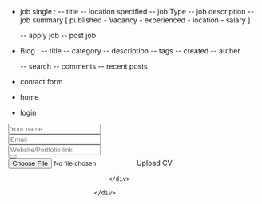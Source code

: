 - job single :
    -- title
    -- location specified
    -- job Type
    -- job description
    -- job summary [
        published - Vacancy  - experienced - location - salary 
        ]
    
    -- apply job
    -- post job

- Blog :
    -- title
    -- category
    -- description
    -- tags 
    -- created
    -- auther

    -- search
    -- comments
    -- recent posts

- contact form
- home
- login





<div class="row">
                                <div class="col-md-6">
                                    <div class="input_field">
                                        <input type="text" placeholder="Your name">
                                    </div>
                                </div>
                                <div class="col-md-6">
                                    <div class="input_field">
                                        <input type="text" placeholder="Email">
                                    </div>
                                </div>
                                <div class="col-md-12">
                                    <div class="input_field">
                                        <input type="text" placeholder="Website/Portfolio link">
                                    </div>
                                </div>
                                <div class="col-md-12">
                                    <div class="input-group">
                                        <div class="input-group-prepend">
                                          <button type="button" id="inputGroupFileAddon03"><i class="fa fa-cloud-upload" aria-hidden="true"></i>
                                          </button>
                                        </div>
                                        <div class="custom-file">
                                          <input type="file" class="custom-file-input" id="inputGroupFile03" aria-describedby="inputGroupFileAddon03">
                                          <label class="custom-file-label" for="inputGroupFile03">Upload CV</label>
                                        </div>
                                      </div>
                                </div>
                                <div class="col-md-12">
                                
                                </div>
                                
                            </div>